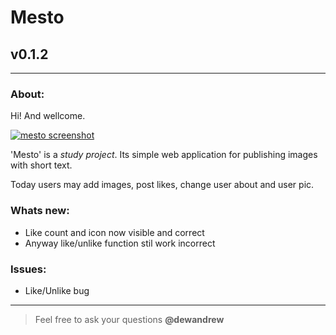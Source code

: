 # Mesto
## v0.1.2
---
  
### About:

Hi! And wellcome.

[![mesto screenshot](https://pictures.s3.yandex.net/resources/Screen_Shot_2019-05-22_at_15.35.59_1565336150.png "github.io/Mesto")](https://somedev.github.io/mesto)

'Mesto' is a _study project_. Its simple web application for publishing images with short text.

Today users may add images, post likes, change user about and user pic.

### Whats new:

- Like count and icon now visible and correct
- Anyway like/unlike function stil work incorrect

### Issues:

- Like/Unlike bug

-----
> Feel free to ask your questions **@dewandrew**